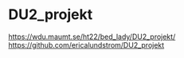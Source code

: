 # DU2_projekt
https://wdu.maumt.se/ht22/bed_lady/DU2_projekt/
https://github.com/ericalundstrom/DU2_projekt